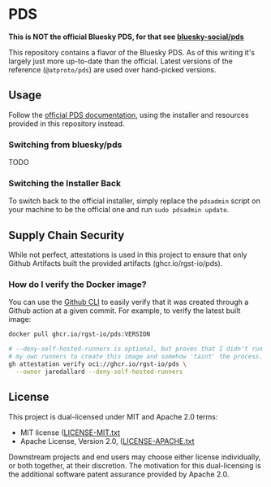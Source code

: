 # PDS

**This is NOT the official Bluesky PDS, for that see
[bluesky-social/pds](https://github.com/bluesky-social/pds)**

This repository contains a flavor of the Bluesky PDS. As of this writing
it's largely just more up-to-date than the official. Latest versions of
the reference (`@atproto/pds`) are used over hand-picked versions.

## Usage

Follow the [official PDS documentation](https://github.com/bluesky-social/pds),
using the installer and resources provided in this repository instead.

### Switching from bluesky/pds

TODO

### Switching the Installer Back

To switch back to the official installer, simply replace the `pdsadmin`
script on your machine to be the official one and run `sudo pdsadmin
update`.

## Supply Chain Security

While not perfect, attestations is used in this project to ensure that
only Github Artifacts built the provided artifacts
(ghcr.io/rgst-io/pds).

### How do I verify the Docker image?

You can use the [Github CLI] to easily verify that it was created
through a Github action at a given commit. For example, to verify the
latest built image:

```bash
docker pull ghcr.io/rgst-io/pds:VERSION

# --deny-self-hosted-runners is optional, but proves that I didn't run
# my own runners to create this image and somehow 'taint' the process.
gh attestation verify oci://ghcr.io/rgst-io/pds \
  --owner jaredallard --deny-self-hosted-runners
```

## License

This project is dual-licensed under MIT and Apache 2.0 terms:

- MIT license ([LICENSE-MIT.txt](./LICENSE-MIT.txt)
- Apache License, Version 2.0, ([LICENSE-APACHE.txt](./LICENSE-APACHE.txt)

Downstream projects and end users may choose either license
individually, or both together, at their discretion. The motivation for
this dual-licensing is the additional software patent assurance provided
by Apache 2.0.

[Github CLI]: https://cli.github.com/